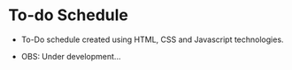 # To-do Schedule
 * To-Do schedule created using HTML, CSS and Javascript technologies.

 * OBS: Under development...
